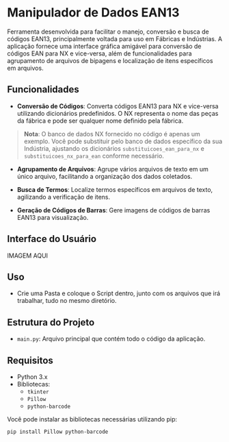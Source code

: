 # Manipulador de Dados EAN13

Ferramenta desenvolvida para facilitar o manejo, conversão e busca de códigos EAN13, principalmente voltada para uso em Fábricas e Indústrias. A aplicação fornece uma interface gráfica amigável para conversão de códigos EAN para NX e vice-versa, além de funcionalidades para agrupamento de arquivos de bipagens e localização de itens específicos em arquivos.

## Funcionalidades

- **Conversão de Códigos**: Converta códigos EAN13 para NX e vice-versa utilizando dicionários predefinidos. O NX representa o nome das peças da fábrica e pode ser qualquer nome definido pela fábrica.
> **Nota**: O banco de dados NX fornecido no código é apenas um exemplo. Você pode substituir pelo banco de dados específico da sua Indústria, ajustando os dicionários `substituicoes_ean_para_nx` e `substituicoes_nx_para_ean` conforme necessário.

- **Agrupamento de Arquivos**: Agrupe vários arquivos de texto em um único arquivo, facilitando a organização dos dados coletados.

- **Busca de Termos**: Localize termos específicos em arquivos de texto, agilizando a verificação de itens.

- **Geração de Códigos de Barras**: Gere imagens de códigos de barras EAN13 para visualização.

## Interface do Usuário

IMAGEM AQUI

## Uso

- Crie uma Pasta e coloque o Script dentro, junto com os arquivos que irá trabalhar, tudo no mesmo diretório.

## Estrutura do Projeto

- `main.py`: Arquivo principal que contém todo o código da aplicação.


## Requisitos

- Python 3.x
- Bibliotecas:
  - `tkinter`
  - `Pillow`
  - `python-barcode`

Você pode instalar as bibliotecas necessárias utilizando pip:

```bash
pip install Pillow python-barcode

